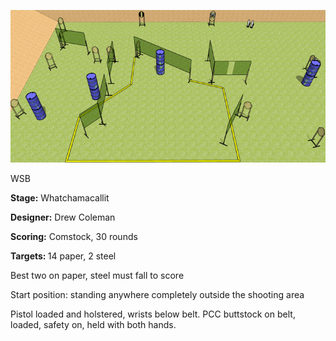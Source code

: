 ![Whatchamacallit](Stage%20Design.png)

WSB

<b>Stage:</b> Whatchamacallit

<b>Designer:</b> Drew Coleman

<b>Scoring:</b> Comstock, 30 rounds

<b>Targets: </b>14 paper, 2 steel

Best two on paper, steel must fall to score

Start position: standing anywhere completely outside the shooting area

Pistol loaded and holstered, wrists below belt. PCC buttstock on belt, loaded, safety on, held with both hands.
